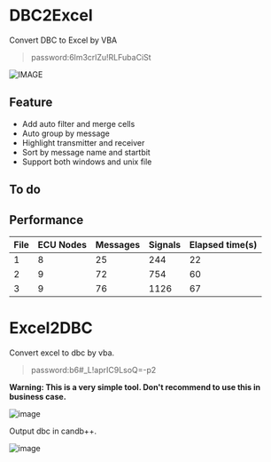 # DBC2Excel
Convert DBC to Excel by VBA

>password:6lm3crlZu!RLFubaCiSt

![IMAGE](https://s2.ax1x.com/2019/06/21/Vzu8Zn.png)

## Feature

* Add auto filter and merge cells
* Auto group by message
* Highlight transmitter and receiver
* Sort by message name and startbit
* Support both windows and unix file

## To do

## Performance

|File|ECU Nodes|Messages|Signals|Elapsed time(s)|
|--|--|--|--|--|
|1|8|25|244|22|
|2|9|72|754|60|
|3|9|76|1126|67|



# Excel2DBC
Convert excel to dbc by vba.

>password:b6#_L!aprIC9LsoQ=-p2

**Warning: This is a very simple tool. Don't recommend to use this in business case.**

![image](https://s2.ax1x.com/2019/05/08/E6unSA.png)

Output dbc in candb++.

![image](https://s2.ax1x.com/2019/05/08/E6ueWd.png)


